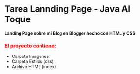<h1>Tarea Lannding Page - Java Al Toque</h1>

<h4>Landing Page sobre mi Blog en Blogger hecho con HTML y CSS</h4>

<h3 style="color: red">El proyecto contiene:</h3>

<ul>
  <li>Carpeta Imagenes</li>
  <li>Carpeta Estilos (css)</li>
  <li>Archivo HTML (index)</li>
</ul>

